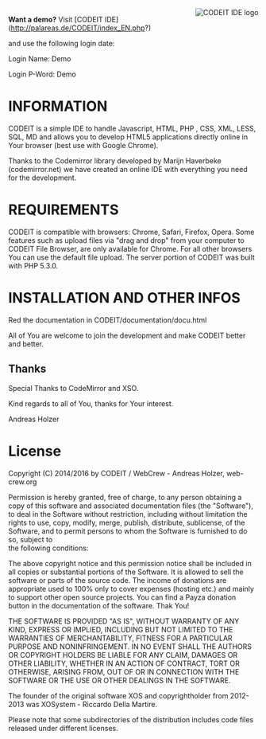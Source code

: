 
<a href="http://web-crew.org/">
    <img src="http://palareas.de/CODEIT/themes/default/images/CODEIT_logo.png" alt="CODEIT IDE logo"
         title="CODEIT 1.0 compliant" align="right" />
</a>


**Want a demo?** 
Visit [CODEIT IDE]  (http://palareas.de/CODEIT/index_EN.php?)

and use the following login date:

Login Name: Demo

Login P-Word: Demo

# INFORMATION

CODEIT is a simple IDE to handle Javascript, HTML, PHP , CSS, XML, LESS, SQL, MD and allows you to develop HTML5 applications directly online in Your browser (best use with Google Chrome).

Thanks to the Codemirror library developed by Marijn Haverbeke (codemirror.net)
we have created an online IDE with everything you need for the development.  

# REQUIREMENTS

CODEIT is compatible with browsers: Chrome, Safari, Firefox, Opera.
Some features such as upload files via "drag and drop" from your computer to CODEIT File Browser, are only available for Chrome. For all other browsers You can use the default file upload.
The server portion of CODEIT was built with PHP 5.3.0. 

# INSTALLATION AND OTHER INFOS

Red the documentation in CODEIT/documentation/docu.html

All of You are welcome to join the development and make CODEIT better and better.


## Thanks

Special Thanks to CodeMirror and XSO. 

Kind regards to all of You, thanks for Your interest.

Andreas Holzer


# License

Copyright (C) 2014/2016 by CODEIT / WebCrew - Andreas Holzer, web-crew.org

Permission is hereby granted, free of charge, to any person obtaining a copy 
of this software and associated documentation files (the "Software"), to deal 
in the Software without restriction, including without limitation the rights 
to use, copy, modify, merge, publish, distribute, sublicense, of the Software, 
and to permit persons to whom the Software is furnished to do so, subject to  
the following conditions:

The above copyright notice and this permission notice shall be included in
all copies or substantial portions of the Software. It is allowed to sell 
the software or parts of the source code.
The income of donations are appropriate used to 100% only to cover expenses 
(hosting etc.) and mainly to support other open source projects. You can find 
a Payza donation button in the documentation of the software. Thak You!

THE SOFTWARE IS PROVIDED "AS IS", WITHOUT WARRANTY OF ANY KIND, EXPRESS OR
IMPLIED, INCLUDING BUT NOT LIMITED TO THE WARRANTIES OF MERCHANTABILITY,
FITNESS FOR A PARTICULAR PURPOSE AND NONINFRINGEMENT. IN NO EVENT SHALL THE
AUTHORS OR COPYRIGHT HOLDERS BE LIABLE FOR ANY CLAIM, DAMAGES OR OTHER
LIABILITY, WHETHER IN AN ACTION OF CONTRACT, TORT OR OTHERWISE, ARISING FROM,
OUT OF OR IN CONNECTION WITH THE SOFTWARE OR THE USE OR OTHER DEALINGS IN
THE SOFTWARE.

The founder of the original software XOS and copyrightholder from 
2012-2013 was XOSystem - Riccardo Della Martire.

Please note that some subdirectories of the distribution
includes code files released under different licenses.


